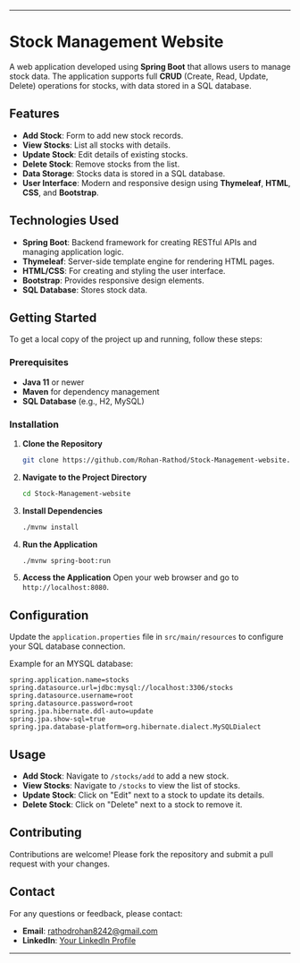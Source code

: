
---

# Stock Management Website

A web application developed using **Spring Boot** that allows users to manage stock data. The application supports full **CRUD** (Create, Read, Update, Delete) operations for stocks, with data stored in a SQL database. 

## Features

- **Add Stock**: Form to add new stock records.
- **View Stocks**: List all stocks with details.
- **Update Stock**: Edit details of existing stocks.
- **Delete Stock**: Remove stocks from the list.
- **Data Storage**: Stocks data is stored in a SQL database.
- **User Interface**: Modern and responsive design using **Thymeleaf**, **HTML**, **CSS**, and **Bootstrap**.

## Technologies Used

- **Spring Boot**: Backend framework for creating RESTful APIs and managing application logic.
- **Thymeleaf**: Server-side template engine for rendering HTML pages.
- **HTML/CSS**: For creating and styling the user interface.
- **Bootstrap**: Provides responsive design elements.
- **SQL Database**: Stores stock data.

## Getting Started

To get a local copy of the project up and running, follow these steps:

### Prerequisites

- **Java 11** or newer
- **Maven** for dependency management
- **SQL Database** (e.g., H2, MySQL)

### Installation

1. **Clone the Repository**
   ```bash
   git clone https://github.com/Rohan-Rathod/Stock-Management-website.git
   ```
   
2. **Navigate to the Project Directory**
   ```bash
   cd Stock-Management-website
   ```
   
3. **Install Dependencies**
   ```bash
   ./mvnw install
   ```
   
4. **Run the Application**
   ```bash
   ./mvnw spring-boot:run
   ```

5. **Access the Application**
   Open your web browser and go to `http://localhost:8080`.

## Configuration

Update the `application.properties` file in `src/main/resources` to configure your SQL database connection.

Example for an MYSQL database:
```properties
spring.application.name=stocks
spring.datasource.url=jdbc:mysql://localhost:3306/stocks
spring.datasource.username=root
spring.datasource.password=root
spring.jpa.hibernate.ddl-auto=update
spring.jpa.show-sql=true
spring.jpa.database-platform=org.hibernate.dialect.MySQLDialect

```

## Usage

- **Add Stock**: Navigate to `/stocks/add` to add a new stock.
- **View Stocks**: Navigate to `/stocks` to view the list of stocks.
- **Update Stock**: Click on "Edit" next to a stock to update its details.
- **Delete Stock**: Click on "Delete" next to a stock to remove it.

## Contributing

Contributions are welcome! Please fork the repository and submit a pull request with your changes.


## Contact

For any questions or feedback, please contact:

- **Email**: [rathodrohan8242@gmail.com](mailto:rathodrohan8242@gmail.com)
- **LinkedIn**: [Your LinkedIn Profile](linkedin.com/in/rathodrohan222)

---
